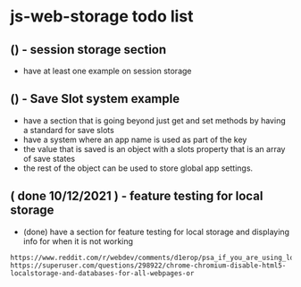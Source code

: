 # js-web-storage todo list

## () - session storage section
* have at least one example on session storage

## () - Save Slot system example
* have a section that is going beyond just get and set methods by having a standard for save slots
* have a system where an app name is used as part of the key
* the value that is saved is an object with a slots property that is an array of save states
* the rest of the object can be used to store global app settings.

## ( done 10/12/2021 ) - feature testing for local storage
* (done) have a section for feature testing for local storage and displaying info for when it is not working
```
https://www.reddit.com/r/webdev/comments/d1erop/psa_if_you_are_using_localstorage_or/
https://superuser.com/questions/298922/chrome-chromium-disable-html5-localstorage-and-databases-for-all-webpages-or
```